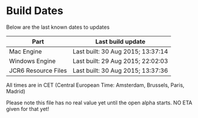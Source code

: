 # Build Dates

Below are the last known dates to updates

Part | Last build update
-----|-----
Mac Engine | Last built: 30 Aug 2015; 13:37:14
Windows Engine | Last built: 29 Aug 2015; 22:02:03
JCR6 Resource Files | Last built: 30 Aug 2015; 13:37:36
All times are in CET (Central European Time: Amsterdam, Brussels, Paris, Madrid)


Please note this file has no real value yet until the open alpha starts. NO ETA given for that yet!
